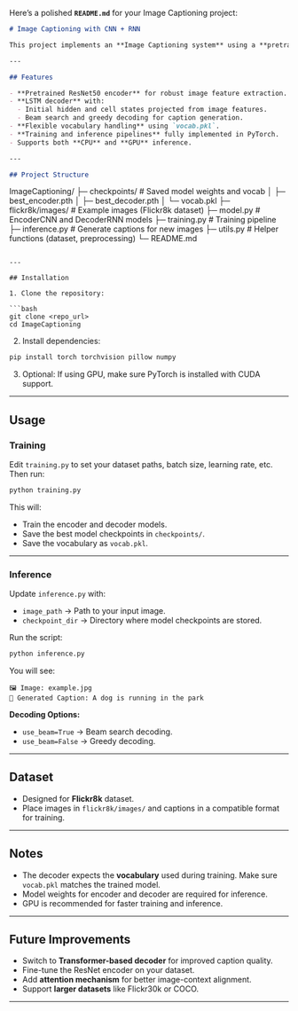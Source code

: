 Here’s a polished **`README.md`** for your Image Captioning project:

```markdown
# Image Captioning with CNN + RNN

This project implements an **Image Captioning system** using a **pretrained CNN (ResNet50) encoder** and an **LSTM-based RNN decoder**. It takes an input image and generates a descriptive textual caption.

---

## Features

- **Pretrained ResNet50 encoder** for robust image feature extraction.
- **LSTM decoder** with:
  - Initial hidden and cell states projected from image features.
  - Beam search and greedy decoding for caption generation.
- **Flexible vocabulary handling** using `vocab.pkl`.
- **Training and inference pipelines** fully implemented in PyTorch.
- Supports both **CPU** and **GPU** inference.

---

## Project Structure

```

ImageCaptioning/
├─ checkpoints/          # Saved model weights and vocab
│  ├─ best\_encoder.pth
│  ├─ best\_decoder.pth
│  └─ vocab.pkl
├─ flickr8k/images/      # Example images (Flickr8k dataset)
├─ model.py              # EncoderCNN and DecoderRNN models
├─ training.py           # Training pipeline
├─ inference.py          # Generate captions for new images
├─ utils.py              # Helper functions (dataset, preprocessing)
└─ README.md

````

---

## Installation

1. Clone the repository:

```bash
git clone <repo_url>
cd ImageCaptioning
````

2. Install dependencies:

```bash
pip install torch torchvision pillow numpy
```

3. Optional: If using GPU, make sure PyTorch is installed with CUDA support.

---

## Usage

### Training

Edit `training.py` to set your dataset paths, batch size, learning rate, etc. Then run:

```bash
python training.py
```

This will:

* Train the encoder and decoder models.
* Save the best model checkpoints in `checkpoints/`.
* Save the vocabulary as `vocab.pkl`.

---

### Inference

Update `inference.py` with:

* `image_path` → Path to your input image.
* `checkpoint_dir` → Directory where model checkpoints are stored.

Run the script:

```bash
python inference.py
```

You will see:

```
🖼️ Image: example.jpg
📝 Generated Caption: A dog is running in the park
```

**Decoding Options:**

* `use_beam=True` → Beam search decoding.
* `use_beam=False` → Greedy decoding.

---

## Dataset

* Designed for **Flickr8k** dataset.
* Place images in `flickr8k/images/` and captions in a compatible format for training.

---

## Notes

* The decoder expects the **vocabulary** used during training. Make sure `vocab.pkl` matches the trained model.
* Model weights for encoder and decoder are required for inference.
* GPU is recommended for faster training and inference.

---

## Future Improvements

* Switch to **Transformer-based decoder** for improved caption quality.
* Fine-tune the ResNet encoder on your dataset.
* Add **attention mechanism** for better image-context alignment.
* Support **larger datasets** like Flickr30k or COCO.

---
